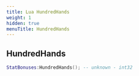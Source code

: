 ```yaml
---
title: Lua HundredHands
weight: 1
hidden: true
menuTitle: HundredHands
---
```

## HundredHands
```lua
StatBonuses:HundredHands(); -- unknown - int32
```